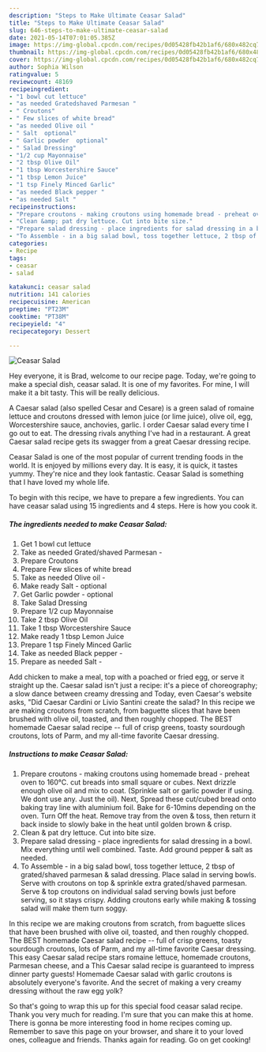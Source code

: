 ```yaml
---
description: "Steps to Make Ultimate Ceasar Salad"
title: "Steps to Make Ultimate Ceasar Salad"
slug: 646-steps-to-make-ultimate-ceasar-salad
date: 2021-05-14T07:01:05.385Z
image: https://img-global.cpcdn.com/recipes/0d05428fb42b1af6/680x482cq70/ceasar-salad-recipe-main-photo.jpg
thumbnail: https://img-global.cpcdn.com/recipes/0d05428fb42b1af6/680x482cq70/ceasar-salad-recipe-main-photo.jpg
cover: https://img-global.cpcdn.com/recipes/0d05428fb42b1af6/680x482cq70/ceasar-salad-recipe-main-photo.jpg
author: Sophia Wilson
ratingvalue: 5
reviewcount: 48169
recipeingredient:
- "1 bowl cut lettuce"
- "as needed Gratedshaved Parmesan "
- " Croutons"
- " Few slices of white bread"
- "as needed Olive oil "
- " Salt  optional"
- " Garlic powder  optional"
- " Salad Dressing"
- "1/2 cup Mayonnaise"
- "2 tbsp Olive Oil"
- "1 tbsp Worcestershire Sauce"
- "1 tbsp Lemon Juice"
- "1 tsp Finely Minced Garlic"
- "as needed Black pepper "
- "as needed Salt "
recipeinstructions:
- "Prepare croutons - making croutons using homemade bread - preheat oven to 160°C. cut breads into small square or cubes. Next drizzle enough olive oil and mix to coat. (Sprinkle salt or garlic powder if using. We dont use any. Just the oil). Next, Spread these cut/cubed bread onto baking tray line with aluminium foil. Bake for 6-10mins depending on the oven. Turn Off the heat. Remove tray from the oven &amp; toss, then return it back inside to slowly bake in the heat until golden brown &amp; crisp."
- "Clean &amp; pat dry lettuce. Cut into bite size."
- "Prepare salad dressing - place ingredients for salad dressing in a bowl. Mix everything until well combined. Taste. Add ground pepper &amp; salt as needed."
- "To Assemble - in a big salad bowl, toss together lettuce, 2 tbsp of grated/shaved parmesan &amp; salad dressing. Place salad in serving bowls. Serve with croutons on top &amp; sprinkle extra grated/shaved parmesan. Serve &amp; top croutons on individual salad serving bowls just before serving, so it stays crispy. Adding croutons early while making &amp; tossing salad will make them turn soggy."
categories:
- Recipe
tags:
- ceasar
- salad

katakunci: ceasar salad 
nutrition: 141 calories
recipecuisine: American
preptime: "PT23M"
cooktime: "PT38M"
recipeyield: "4"
recipecategory: Dessert

---
```



![Ceasar Salad](https://img-global.cpcdn.com/recipes/0d05428fb42b1af6/680x482cq70/ceasar-salad-recipe-main-photo.jpg)

Hey everyone, it is Brad, welcome to our recipe page. Today, we're going to make a special dish, ceasar salad. It is one of my favorites. For mine, I will make it a bit tasty. This will be really delicious.

A Caesar salad (also spelled Cesar and Cesare) is a green salad of romaine lettuce and croutons dressed with lemon juice (or lime juice), olive oil, egg, Worcestershire sauce, anchovies, garlic. I order Caesar salad every time I go out to eat. The dressing rivals anything I&#39;ve had in a restaurant. A great Caesar salad recipe gets its swagger from a great Caesar dressing recipe.

Ceasar Salad is one of the most popular of current trending foods in the world. It is enjoyed by millions every day. It is easy, it is quick, it tastes yummy. They're nice and they look fantastic. Ceasar Salad is something that I have loved my whole life.


To begin with this recipe, we have to prepare a few ingredients. You can have ceasar salad using 15 ingredients and 4 steps. Here is how you cook it.

<!--inarticleads1-->

##### The ingredients needed to make Ceasar Salad:

1. Get 1 bowl cut lettuce
1. Take as needed Grated/shaved Parmesan -
1. Prepare  Croutons
1. Prepare  Few slices of white bread
1. Take as needed Olive oil -
1. Make ready  Salt - optional
1. Get  Garlic powder - optional
1. Take  Salad Dressing
1. Prepare 1/2 cup Mayonnaise
1. Take 2 tbsp Olive Oil
1. Take 1 tbsp Worcestershire Sauce
1. Make ready 1 tbsp Lemon Juice
1. Prepare 1 tsp Finely Minced Garlic
1. Take as needed Black pepper -
1. Prepare as needed Salt -


Add chicken to make a meal, top with a poached or fried egg, or serve it straight up the. Caesar salad isn&#39;t just a recipe: it&#39;s a piece of choreography; a slow dance between creamy dressing and Today, even Caesar&#39;s website asks, &#34;Did Caesar Cardini or Livio Santini create the salad? In this recipe we are making croutons from scratch, from baguette slices that have been brushed with olive oil, toasted, and then roughly chopped. The BEST homemade Caesar salad recipe -- full of crisp greens, toasty sourdough croutons, lots of Parm, and my all-time favorite Caesar dressing. 

<!--inarticleads2-->

##### Instructions to make Ceasar Salad:

1. Prepare croutons - making croutons using homemade bread - preheat oven to 160°C. cut breads into small square or cubes. Next drizzle enough olive oil and mix to coat. (Sprinkle salt or garlic powder if using. We dont use any. Just the oil). Next, Spread these cut/cubed bread onto baking tray line with aluminium foil. Bake for 6-10mins depending on the oven. Turn Off the heat. Remove tray from the oven &amp; toss, then return it back inside to slowly bake in the heat until golden brown &amp; crisp.
1. Clean &amp; pat dry lettuce. Cut into bite size.
1. Prepare salad dressing - place ingredients for salad dressing in a bowl. Mix everything until well combined. Taste. Add ground pepper &amp; salt as needed.
1. To Assemble - in a big salad bowl, toss together lettuce, 2 tbsp of grated/shaved parmesan &amp; salad dressing. Place salad in serving bowls. Serve with croutons on top &amp; sprinkle extra grated/shaved parmesan. Serve &amp; top croutons on individual salad serving bowls just before serving, so it stays crispy. Adding croutons early while making &amp; tossing salad will make them turn soggy.


In this recipe we are making croutons from scratch, from baguette slices that have been brushed with olive oil, toasted, and then roughly chopped. The BEST homemade Caesar salad recipe -- full of crisp greens, toasty sourdough croutons, lots of Parm, and my all-time favorite Caesar dressing. This easy Caesar salad recipe stars romaine lettuce, homemade croutons, Parmesan cheese, and a This Caesar salad recipe is guaranteed to impress dinner party guests! Homemade Caesar salad with garlic croutons is absolutely everyone&#39;s favorite. And the secret of making a very creamy dressing without the raw egg yolk? 

So that's going to wrap this up for this special food ceasar salad recipe. Thank you very much for reading. I'm sure that you can make this at home. There is gonna be more interesting food in home recipes coming up. Remember to save this page on your browser, and share it to your loved ones, colleague and friends. Thanks again for reading. Go on get cooking!
